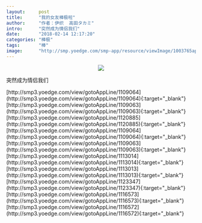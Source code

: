 ```yaml
---
layout:     post
title:      "我的女友棒极啦"
author:     "作者：伊织  高田タカミ"
intro:      "突然成为情侣我们"
date:       "2018-02-14 12:17:20"
categories: "棒极"
tags:       "棒"
image:      "http://smp.yoedge.com/smp-app/resource/viewImage/1003765appline.png"
---
```

<div style="text-align: center">
<p><img src="http://smp.yoedge.com/smp-app/resource/viewImage/1003765appline.png"/></p>
</div>
<p class="post-meta">
<span>突然成为情侣我们</span>
</p>
[http://smp3.yoedge.com/view/gotoAppLine/1109064](http://smp3.yoedge.com/view/gotoAppLine/1109064){:target="_blank"}
[http://smp3.yoedge.com/view/gotoAppLine/1109063](http://smp3.yoedge.com/view/gotoAppLine/1109063){:target="_blank"}
[http://smp3.yoedge.com/view/gotoAppLine/1120885](http://smp3.yoedge.com/view/gotoAppLine/1120885){:target="_blank"}
[http://smp3.yoedge.com/view/gotoAppLine/1109064](http://smp3.yoedge.com/view/gotoAppLine/1109064){:target="_blank"}
[http://smp3.yoedge.com/view/gotoAppLine/1109063](http://smp3.yoedge.com/view/gotoAppLine/1109063){:target="_blank"}
[http://smp3.yoedge.com/view/gotoAppLine/1113014](http://smp3.yoedge.com/view/gotoAppLine/1113014){:target="_blank"}
[http://smp3.yoedge.com/view/gotoAppLine/1113013](http://smp3.yoedge.com/view/gotoAppLine/1113013){:target="_blank"}
[http://smp3.yoedge.com/view/gotoAppLine/1123347](http://smp3.yoedge.com/view/gotoAppLine/1123347){:target="_blank"}
[http://smp3.yoedge.com/view/gotoAppLine/1116573](http://smp3.yoedge.com/view/gotoAppLine/1116573){:target="_blank"}
[http://smp3.yoedge.com/view/gotoAppLine/1116572](http://smp3.yoedge.com/view/gotoAppLine/1116572){:target="_blank"}


